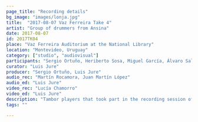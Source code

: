 ```yaml
---
page_title: "Recording details"
bg_image: "images/lonja.jpg"
title:  "2017-08-07 Vaz Ferreira Take 4"  
artist: "Group of drummers from Ansina"  
date: 2017-08-07  
id: 2017TK04
place: "Vaz Ferreira Auditorium at the National Library"  
location: "Montevideo, Uruguay"  
category: ["studio", "audiovisual"]  
participants: "Sergio Ortuño, Heriberto Sosa, Miguel García, Álvaro Salas"  
curator: "Luis Jure"  
producer: "Sergio Ortuño, Luis Jure"  
audio_rec: "Martín Rocamora, Juan Martín López"  
audio_ed: "Luis Jure"  
video_rec: "Lucía Chamorro"  
video_ed: "Luis Jure"  
description: "Tambor players that took part in the recording session of the track “Rekiem para Fantasía Negra” for the CD “Música Negra de la Ciudad de Montevideo Vol. 2”"  
tags: ""  

---
```

